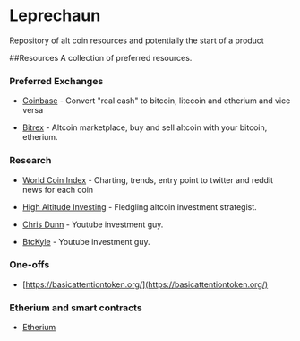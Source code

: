 # Leprechaun
Repository of alt coin resources and potentially the start of a product

##Resources
A collection of preferred resources.

### Preferred Exchanges

 - [Coinbase](https://www.coinbase.com) - Convert "real cash" to bitcoin, litecoin and etherium and
 vice versa

 - [Bitrex](https://bittrex.com) - Altcoin marketplace, buy and sell altcoin with your bitcoin, etherium.

 ### Research

 - [World Coin Index](https://www.worldcoinindex.com) - Charting, trends, entry point to twitter and reddit news for each coin

 - [High Altitude Investing](https://www.youtube.com/channel/UCD9j5qyDqQvb9qnLss3vxww) - Fledgling altcoin investment strategist.

 - [Chris Dunn](https://www.youtube.com/user/chrisdunntv) - Youtube investment guy.

 - [BtcKyle](https://www.youtube.com/user/kholzrpi) - Youtube investment guy.

 ### One-offs

 - [https://basicattentiontoken.org/](https://basicattentiontoken.org/)

 ### Etherium and smart contracts
 - [Etherium](https://www.ethereum.org/)
